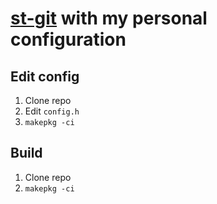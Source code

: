 [st-git](https://aur.archlinux.org/packages/st-git) with my personal configuration
=====

Edit config
-----
1. Clone repo
2. Edit `config.h`
3. `makepkg -ci`

Build
-----
1. Clone repo
2. `makepkg -ci`
